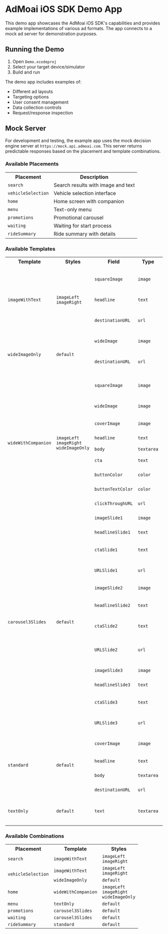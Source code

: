 # AdMoai iOS SDK Demo App

This demo app showcases the AdMoai iOS SDK's capabilities and provides example implementations of various ad formats. The app connects to a mock ad server for demonstration purposes.

## Running the Demo

1. Open `Demo.xcodeproj`
2. Select your target device/simulator
3. Build and run

The demo app includes examples of:

- Different ad layouts
- Targeting options
- User consent management
- Data collection controls
- Request/response inspection

## Mock Server

For development and testing, the example app uses the mock decision engine server at `https://mock.api.admoai.com`. This server returns predictable responses based on the placement and template combinations.

### Available Placements

<table>
    <tr>
        <th>Placement</th>
        <th>Description</th>
    </tr>
    <tr>
        <td><code>search</code></td>
        <td>Search results with image and text</td>
    </tr>
    <tr>
        <td><code>vehicleSelection</code></td>
        <td>Vehicle selection interface</td>
    </tr>
    <tr>
        <td><code>home</code></td>
        <td>Home screen with companion</td>
    </tr>
    <tr>
        <td><code>menu</code></td>
        <td>Text-only menu</td>
    </tr>
    <tr>
        <td><code>promotions</code></td>
        <td>Promotional carousel</td>
    </tr>
    <tr>
        <td><code>waiting</code></td>
        <td>Waiting for start process</td>
    </tr>
    <tr>
        <td><code>rideSummary</code></td>
        <td>Ride summary with details</td>
    </tr>
</table>

### Available Templates

<table>
    <tr>
        <th>Template</th>
        <th>Styles</th>
        <th>Field</th>
        <th>Type</th>
        <th>Description</th>
        <th>Example</th>
        <th>Events</th>
    </tr>
    <tr>
        <td rowspan="3">
            <code>imageWithText</code>
        </td>
        <td rowspan="3">
            <code>imageLeft</code><br>
            <code>imageRight</code>
        </td>
        <td><code>squareImage</code></td>
        <td><code>image</code></td>
        <td>Square image for the search result</td>
        <td><code>https://example.com/product.jpg</code></td>
        <td rowspan="3">
            <table>
                <tr>
                    <th>Type</th>
                    <th>Key</th>
                </tr>
                <tr>
                    <td><code>impressions</code></td>
                    <td><code>default</code></td>
                </tr>
                <tr>
                    <td><code>clicks</code></td>
                    <td><code>default</code></td>
                </tr>
            </table>
        </td>
    </tr>
    <tr>
        <td><code>headline</code></td>
        <td><code>text</code></td>
        <td>Main text to display</td>
        <td><code>New Product Launch</code></td>
    </tr>
    <tr>
        <td><code>destinationURL</code></td>
        <td><code>url</code></td>
        <td>URL to navigate when clicked</td>
        <td><code>https://example.com/product</code></td>
    </tr>
    <tr>
        <td rowspan="2">
            <code>wideImageOnly</code>
        </td>
        <td rowspan="2">
            <code>default</code>
        </td>
        <td><code>wideImage</code></td>
        <td><code>image</code></td>
        <td>Full-width image</td>
        <td><code>https://example.com/banner.jpg</code></td>
        <td rowspan="2">
            <table>
                <tr>
                    <th>Type</th>
                    <th>Key</th>
                </tr>
                <tr>
                    <td><code>impressions</code></td>
                    <td><code>default</code></td>
                </tr>
                <tr>
                    <td><code>clicks</code></td>
                    <td><code>default</code></td>
                </tr>
            </table>
        </td>
    </tr>
    <tr>
        <td><code>destinationURL</code></td>
        <td><code>url</code></td>
        <td>URL to navigate when clicked</td>
        <td><code>https://example.com/offer</code></td>
    </tr>
    <tr>
        <td rowspan="9">
            <code>wideWithCompanion</code>
        </td>
        <td rowspan="9">
            <code>imageLeft</code><br>
            <code>imageRight</code><br>
            <code>wideImageOnly</code>
        </td>
        <td><code>squareImage</code></td>
        <td><code>image</code></td>
        <td>Square companion image</td>
        <td><code>https://example.com/companion.jpg</code></td>
        <td rowspan="9">
            <table>
                <tr>
                    <th>Type</th>
                    <th>Key</th>
                </tr>
                <tr>
                    <td><code>impressions</code></td>
                    <td><code>default</code></td>
                </tr>
                <tr>
                    <td><code>clicks</code></td>
                    <td><code>default</code></td>
                </tr>
                <tr>
                    <td><code>custom</code></td>
                    <td><code>companionOpened</code></td>
                </tr>
            </table>
        </td>
    </tr>
    <tr>
        <td><code>wideImage</code></td>
        <td><code>image</code></td>
        <td>Wide banner image</td>
        <td><code>https://example.com/banner.jpg</code></td>
    </tr>
    <tr>
        <td><code>coverImage</code></td>
        <td><code>image</code></td>
        <td>Cover image</td>
        <td><code>https://example.com/cover.jpg</code></td>
    </tr>
    <tr>
        <td><code>headline</code></td>
        <td><code>text</code></td>
        <td>Headline text</td>
        <td><code>Welcome Back!</code></td>
    </tr>
    <tr>
        <td><code>body</code></td>
        <td><code>textarea</code></td>
        <td>Body text</td>
        <td><code>Discover our new features</code></td>
    </tr>
    <tr>
        <td><code>cta</code></td>
        <td><code>text</code></td>
        <td>Call to action text</td>
        <td><code>Learn More</code></td>
    </tr>
    <tr>
        <td><code>buttonColor</code></td>
        <td><code>color</code></td>
        <td>Button color</td>
        <td><code>#FF0000</code></td>
    </tr>
    <tr>
        <td><code>buttonTextColor</code></td>
        <td><code>color</code></td>
        <td>Button text color</td>
        <td><code>#FFFFFF</code></td>
    </tr>
    <tr>
        <td><code>clickThroughURL</code></td>
        <td><code>url</code></td>
        <td>URL to navigate</td>
        <td><code>https://example.com/home</code></td>
    </tr>
    <tr>
        <td rowspan="12">
            <code>carousel3Slides</code>
        </td>
        <td rowspan="12">
            <code>default</code>
        </td>
        <td><code>imageSlide1</code></td>
        <td><code>image</code></td>
        <td>First slide image</td>
        <td><code>https://example.com/promo1.jpg</code></td>
        <td rowspan="12">
            <table>
                <tr>
                    <th>Type</th>
                    <th>Key</th>
                </tr>
                <tr>
                    <td><code>impressions</code></td>
                    <td><code>default</code></td>
                </tr>
                <tr>
                    <td rowspan="3"><code>clicks</code></td>
                    <td><code>slide1</code></td>
                </tr>
                <tr>
                    <td><code>slide2</code></td>
                </tr>
                <tr>
                    <td><code>slide3</code></td>
                </tr>
            </table>
        </td>
    </tr>
    <tr>
        <td><code>headlineSlide1</code></td>
        <td><code>text</code></td>
        <td>First slide headline</td>
        <td><code>Special Offer!</code></td>
    </tr>
    <tr>
        <td><code>ctaSlide1</code></td>
        <td><code>text</code></td>
        <td>First slide call to action</td>
        <td><code>Get 20% Off</code></td>
    </tr>
    <tr>
        <td><code>URLSlide1</code></td>
        <td><code>url</code></td>
        <td>First slide navigation URL</td>
        <td><code>https://example.com/promo1</code></td>
    </tr>
    <tr>
        <td><code>imageSlide2</code></td>
        <td><code>image</code></td>
        <td>Second slide image</td>
        <td><code>https://example.com/promo2.jpg</code></td>
    </tr>
    <tr>
        <td><code>headlineSlide2</code></td>
        <td><code>text</code></td>
        <td>Second slide headline</td>
        <td><code>Limited Time!</code></td>
    </tr>
    <tr>
        <td><code>ctaSlide2</code></td>
        <td><code>text</code></td>
        <td>Second slide call to action</td>
        <td><code>Shop Now</code></td>
    </tr>
    <tr>
        <td><code>URLSlide2</code></td>
        <td><code>url</code></td>
        <td>Second slide navigation URL</td>
        <td><code>https://example.com/promo2</code></td>
    </tr>
    <tr>
        <td><code>imageSlide3</code></td>
        <td><code>image</code></td>
        <td>Third slide image</td>
        <td><code>https://example.com/promo3.jpg</code></td>
    </tr>
    <tr>
        <td><code>headlineSlide3</code></td>
        <td><code>text</code></td>
        <td>Third slide headline</td>
        <td><code>New Arrivals</code></td>
    </tr>
    <tr>
        <td><code>ctaSlide3</code></td>
        <td><code>text</code></td>
        <td>Third slide call to action</td>
        <td><code>View Collection</code></td>
    </tr>
    <tr>
        <td><code>URLSlide3</code></td>
        <td><code>url</code></td>
        <td>Third slide navigation URL</td>
        <td><code>https://example.com/promo3</code></td>
    </tr>
    <tr>
        <td rowspan="4">
            <code>standard</code>
        </td>
        <td rowspan="4">
            <code>default</code>
        </td>
        <td><code>coverImage</code></td>
        <td><code>image</code></td>
        <td>Summary cover image</td>
        <td><code>https://example.com/ride.jpg</code></td>
        <td rowspan="4">
            <table>
                <tr>
                    <th>Type</th>
                    <th>Key</th>
                </tr>
                <tr>
                    <td><code>impressions</code></td>
                    <td><code>default</code></td>
                </tr>
                <tr>
                    <td><code>clicks</code></td>
                    <td><code>default</code></td>
                </tr>
            </table>
        </td>
    </tr>
    <tr>
        <td><code>headline</code></td>
        <td><code>text</code></td>
        <td>Summary headline</td>
        <td><code>Trip Complete</code></td>
    </tr>
    <tr>
        <td><code>body</code></td>
        <td><code>textarea</code></td>
        <td>Summary details</td>
        <td><code>20 min ride to Downtown</code></td>
    </tr>
    <tr>
        <td><code>destinationURL</code></td>
        <td><code>url</code></td>
        <td>URL to navigate</td>
        <td><code>https://example.com/trip-details</code></td>
    </tr>
    <tr>
        <td rowspan="1">
            <code>textOnly</code>
        </td>
        <td rowspan="1">
            <code>default</code>
        </td>
        <td><code>text</code></td>
        <td><code>textarea</code></td>
        <td>Text content</td>
        <td><code>Menu item text</code></td>
        <td rowspan="1">
            <table>
                <tr>
                    <th>Type</th>
                    <th>Key</th>
                </tr>
                <tr>
                    <td><code>impressions</code></td>
                    <td><code>default</code></td>
                </tr>
            </table>
        </td>
    </tr>
</table>

### Available Combinations

<table>
    <tr>
        <th>Placement</th>
        <th>Template</th>
        <th>Styles</th>
    </tr>
    <tr>
        <td><code>search</code></td>
        <td><code>imageWithText</code></td>
        <td>
            <code>imageLeft</code><br>
            <code>imageRight</code>
        </td>
    </tr>
    <tr>
        <td rowspan="2"><code>vehicleSelection</code></td>
        <td><code>imageWithText</code></td>
        <td>
            <code>imageLeft</code><br>
            <code>imageRight</code>
        </td>
    </tr>
    <tr>
        <td><code>wideImageOnly</code></td>
        <td><code>default</code></td>
    </tr>
    <tr>
        <td><code>home</code></td>
        <td><code>wideWithCompanion</code></td>
        <td>
            <code>imageLeft</code><br>
            <code>imageRight</code><br>
            <code>wideImageOnly</code>
        </td>
    </tr>
    <tr>
        <td><code>menu</code></td>
        <td><code>textOnly</code></td>
        <td><code>default</code></td>
    </tr>
    <tr>
        <td><code>promotions</code></td>
        <td><code>carousel3Slides</code></td>
        <td><code>default</code></td>
    </tr>
    <tr>
        <td><code>waiting</code></td>
        <td><code>carousel3Slides</code></td>
        <td><code>default</code></td>
    </tr>
    <tr>
        <td><code>rideSummary</code></td>
        <td><code>standard</code></td>
        <td><code>default</code></td>
    </tr>
</table>
